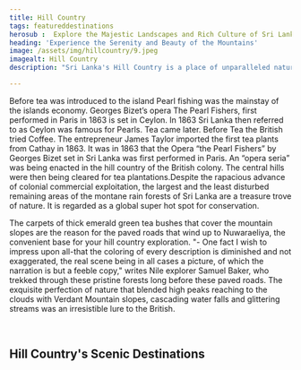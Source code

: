 ```yaml
---
title: Hill Country
tags: featureddestinations
herosub :  Explore the Majestic Landscapes and Rich Culture of Sri Lanka's Hill Country
heading: 'Experience the Serenity and Beauty of the Mountains'
image: /assets/img/hillcountry/9.jpeg
imagealt: Hill Country
description: "Sri Lanka's Hill Country is a place of unparalleled natural beauty, featuring stunning landscapes of rolling hills, cascading waterfalls, and lush green tea plantations"

---
```

Before tea was introduced to the island Pearl fishing was the mainstay of the islands economy. Georges Bizet’s opera The Pearl Fishers, first performed in Paris in 1863 is set in Ceylon. In 1863 Sri Lanka then referred to as Ceylon was famous for Pearls. Tea came later. Before Tea the British tried Coffee. The entrepreneur James Taylor imported the first tea plants from Cathay in 1863. It was in 1863 that the Opera “the Pearl Fishers” by Georges Bizet set in Sri Lanka was first performed in Paris. An “opera seria” was being enacted in the hill country of the British colony. The central hills were then being cleared for tea plantations.Despite the rapacious advance of colonial commercial exploitation, the largest and the least disturbed remaining areas of the montane rain forests of Sri Lanka are a treasure trove of nature. It is regarded as a global super hot spot for conservation.

The carpets of thick emerald green tea bushes that cover the mountain slopes are the reason for the paved roads that wind up to Nuwaraeliya, the convenient base for your hill country exploration. "- One fact I wish to impress upon all-that the coloring of every description is diminished and not exaggerated, the real scene being in all cases a picture, of which the narration is but a feeble copy," writes Nile explorer Samuel Baker, who trekked through these pristine forests long before these paved roads. The exquisite perfection of nature that blended high peaks reaching to the clouds with Verdant Mountain slopes, cascading water falls and glittering streams was an irresistible lure to the British.

<br>
<h2 class="h2 hero-title title " id="title">
  Hill Country's Scenic Destinations
</h2>